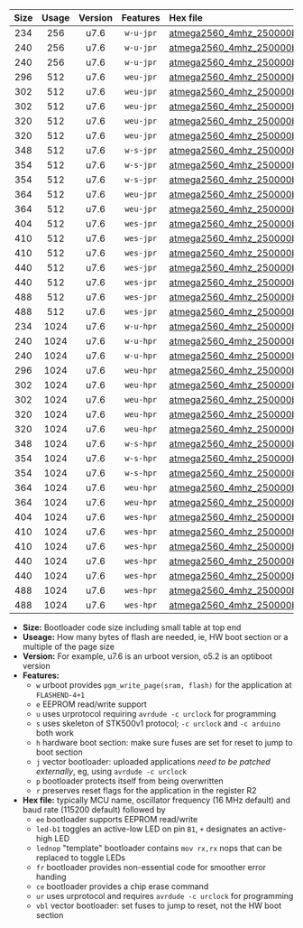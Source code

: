 |Size|Usage|Version|Features|Hex file|
|:-:|:-:|:-:|:-:|:--|
|234|256|u7.6|`w-u-jpr`|[atmega2560_4mhz_250000bps_ur_vbl.hex](https://raw.githubusercontent.com/stefanrueger/urboot/main/bootloaders/atmega2560/fcpu_4mhz/250000_bps/atmega2560_4mhz_250000bps_ur_vbl.hex)|
|240|256|u7.6|`w-u-jpr`|[atmega2560_4mhz_250000bps_led+b7_ur_vbl.hex](https://raw.githubusercontent.com/stefanrueger/urboot/main/bootloaders/atmega2560/fcpu_4mhz/250000_bps/atmega2560_4mhz_250000bps_led+b7_ur_vbl.hex)|
|240|256|u7.6|`w-u-jpr`|[atmega2560_4mhz_250000bps_lednop_ur_vbl.hex](https://raw.githubusercontent.com/stefanrueger/urboot/main/bootloaders/atmega2560/fcpu_4mhz/250000_bps/atmega2560_4mhz_250000bps_lednop_ur_vbl.hex)|
|296|512|u7.6|`weu-jpr`|[atmega2560_4mhz_250000bps_ee_ur_vbl.hex](https://raw.githubusercontent.com/stefanrueger/urboot/main/bootloaders/atmega2560/fcpu_4mhz/250000_bps/atmega2560_4mhz_250000bps_ee_ur_vbl.hex)|
|302|512|u7.6|`weu-jpr`|[atmega2560_4mhz_250000bps_ee_led+b7_ur_vbl.hex](https://raw.githubusercontent.com/stefanrueger/urboot/main/bootloaders/atmega2560/fcpu_4mhz/250000_bps/atmega2560_4mhz_250000bps_ee_led+b7_ur_vbl.hex)|
|302|512|u7.6|`weu-jpr`|[atmega2560_4mhz_250000bps_ee_lednop_ur_vbl.hex](https://raw.githubusercontent.com/stefanrueger/urboot/main/bootloaders/atmega2560/fcpu_4mhz/250000_bps/atmega2560_4mhz_250000bps_ee_lednop_ur_vbl.hex)|
|320|512|u7.6|`weu-jpr`|[atmega2560_4mhz_250000bps_ee_led+b7_fr_ur_vbl.hex](https://raw.githubusercontent.com/stefanrueger/urboot/main/bootloaders/atmega2560/fcpu_4mhz/250000_bps/atmega2560_4mhz_250000bps_ee_led+b7_fr_ur_vbl.hex)|
|320|512|u7.6|`weu-jpr`|[atmega2560_4mhz_250000bps_ee_lednop_fr_ur_vbl.hex](https://raw.githubusercontent.com/stefanrueger/urboot/main/bootloaders/atmega2560/fcpu_4mhz/250000_bps/atmega2560_4mhz_250000bps_ee_lednop_fr_ur_vbl.hex)|
|348|512|u7.6|`w-s-jpr`|[atmega2560_4mhz_250000bps_vbl.hex](https://raw.githubusercontent.com/stefanrueger/urboot/main/bootloaders/atmega2560/fcpu_4mhz/250000_bps/atmega2560_4mhz_250000bps_vbl.hex)|
|354|512|u7.6|`w-s-jpr`|[atmega2560_4mhz_250000bps_led+b7_vbl.hex](https://raw.githubusercontent.com/stefanrueger/urboot/main/bootloaders/atmega2560/fcpu_4mhz/250000_bps/atmega2560_4mhz_250000bps_led+b7_vbl.hex)|
|354|512|u7.6|`w-s-jpr`|[atmega2560_4mhz_250000bps_lednop_vbl.hex](https://raw.githubusercontent.com/stefanrueger/urboot/main/bootloaders/atmega2560/fcpu_4mhz/250000_bps/atmega2560_4mhz_250000bps_lednop_vbl.hex)|
|364|512|u7.6|`weu-jpr`|[atmega2560_4mhz_250000bps_ee_led+b7_fr_ce_ur_vbl.hex](https://raw.githubusercontent.com/stefanrueger/urboot/main/bootloaders/atmega2560/fcpu_4mhz/250000_bps/atmega2560_4mhz_250000bps_ee_led+b7_fr_ce_ur_vbl.hex)|
|364|512|u7.6|`weu-jpr`|[atmega2560_4mhz_250000bps_ee_lednop_fr_ce_ur_vbl.hex](https://raw.githubusercontent.com/stefanrueger/urboot/main/bootloaders/atmega2560/fcpu_4mhz/250000_bps/atmega2560_4mhz_250000bps_ee_lednop_fr_ce_ur_vbl.hex)|
|404|512|u7.6|`wes-jpr`|[atmega2560_4mhz_250000bps_ee_vbl.hex](https://raw.githubusercontent.com/stefanrueger/urboot/main/bootloaders/atmega2560/fcpu_4mhz/250000_bps/atmega2560_4mhz_250000bps_ee_vbl.hex)|
|410|512|u7.6|`wes-jpr`|[atmega2560_4mhz_250000bps_ee_led+b7_vbl.hex](https://raw.githubusercontent.com/stefanrueger/urboot/main/bootloaders/atmega2560/fcpu_4mhz/250000_bps/atmega2560_4mhz_250000bps_ee_led+b7_vbl.hex)|
|410|512|u7.6|`wes-jpr`|[atmega2560_4mhz_250000bps_ee_lednop_vbl.hex](https://raw.githubusercontent.com/stefanrueger/urboot/main/bootloaders/atmega2560/fcpu_4mhz/250000_bps/atmega2560_4mhz_250000bps_ee_lednop_vbl.hex)|
|440|512|u7.6|`wes-jpr`|[atmega2560_4mhz_250000bps_ee_led+b7_fr_vbl.hex](https://raw.githubusercontent.com/stefanrueger/urboot/main/bootloaders/atmega2560/fcpu_4mhz/250000_bps/atmega2560_4mhz_250000bps_ee_led+b7_fr_vbl.hex)|
|440|512|u7.6|`wes-jpr`|[atmega2560_4mhz_250000bps_ee_lednop_fr_vbl.hex](https://raw.githubusercontent.com/stefanrueger/urboot/main/bootloaders/atmega2560/fcpu_4mhz/250000_bps/atmega2560_4mhz_250000bps_ee_lednop_fr_vbl.hex)|
|488|512|u7.6|`wes-jpr`|[atmega2560_4mhz_250000bps_ee_led+b7_fr_ce_vbl.hex](https://raw.githubusercontent.com/stefanrueger/urboot/main/bootloaders/atmega2560/fcpu_4mhz/250000_bps/atmega2560_4mhz_250000bps_ee_led+b7_fr_ce_vbl.hex)|
|488|512|u7.6|`wes-jpr`|[atmega2560_4mhz_250000bps_ee_lednop_fr_ce_vbl.hex](https://raw.githubusercontent.com/stefanrueger/urboot/main/bootloaders/atmega2560/fcpu_4mhz/250000_bps/atmega2560_4mhz_250000bps_ee_lednop_fr_ce_vbl.hex)|
|234|1024|u7.6|`w-u-hpr`|[atmega2560_4mhz_250000bps_ur.hex](https://raw.githubusercontent.com/stefanrueger/urboot/main/bootloaders/atmega2560/fcpu_4mhz/250000_bps/atmega2560_4mhz_250000bps_ur.hex)|
|240|1024|u7.6|`w-u-hpr`|[atmega2560_4mhz_250000bps_led+b7_ur.hex](https://raw.githubusercontent.com/stefanrueger/urboot/main/bootloaders/atmega2560/fcpu_4mhz/250000_bps/atmega2560_4mhz_250000bps_led+b7_ur.hex)|
|240|1024|u7.6|`w-u-hpr`|[atmega2560_4mhz_250000bps_lednop_ur.hex](https://raw.githubusercontent.com/stefanrueger/urboot/main/bootloaders/atmega2560/fcpu_4mhz/250000_bps/atmega2560_4mhz_250000bps_lednop_ur.hex)|
|296|1024|u7.6|`weu-hpr`|[atmega2560_4mhz_250000bps_ee_ur.hex](https://raw.githubusercontent.com/stefanrueger/urboot/main/bootloaders/atmega2560/fcpu_4mhz/250000_bps/atmega2560_4mhz_250000bps_ee_ur.hex)|
|302|1024|u7.6|`weu-hpr`|[atmega2560_4mhz_250000bps_ee_led+b7_ur.hex](https://raw.githubusercontent.com/stefanrueger/urboot/main/bootloaders/atmega2560/fcpu_4mhz/250000_bps/atmega2560_4mhz_250000bps_ee_led+b7_ur.hex)|
|302|1024|u7.6|`weu-hpr`|[atmega2560_4mhz_250000bps_ee_lednop_ur.hex](https://raw.githubusercontent.com/stefanrueger/urboot/main/bootloaders/atmega2560/fcpu_4mhz/250000_bps/atmega2560_4mhz_250000bps_ee_lednop_ur.hex)|
|320|1024|u7.6|`weu-hpr`|[atmega2560_4mhz_250000bps_ee_led+b7_fr_ur.hex](https://raw.githubusercontent.com/stefanrueger/urboot/main/bootloaders/atmega2560/fcpu_4mhz/250000_bps/atmega2560_4mhz_250000bps_ee_led+b7_fr_ur.hex)|
|320|1024|u7.6|`weu-hpr`|[atmega2560_4mhz_250000bps_ee_lednop_fr_ur.hex](https://raw.githubusercontent.com/stefanrueger/urboot/main/bootloaders/atmega2560/fcpu_4mhz/250000_bps/atmega2560_4mhz_250000bps_ee_lednop_fr_ur.hex)|
|348|1024|u7.6|`w-s-hpr`|[atmega2560_4mhz_250000bps.hex](https://raw.githubusercontent.com/stefanrueger/urboot/main/bootloaders/atmega2560/fcpu_4mhz/250000_bps/atmega2560_4mhz_250000bps.hex)|
|354|1024|u7.6|`w-s-hpr`|[atmega2560_4mhz_250000bps_led+b7.hex](https://raw.githubusercontent.com/stefanrueger/urboot/main/bootloaders/atmega2560/fcpu_4mhz/250000_bps/atmega2560_4mhz_250000bps_led+b7.hex)|
|354|1024|u7.6|`w-s-hpr`|[atmega2560_4mhz_250000bps_lednop.hex](https://raw.githubusercontent.com/stefanrueger/urboot/main/bootloaders/atmega2560/fcpu_4mhz/250000_bps/atmega2560_4mhz_250000bps_lednop.hex)|
|364|1024|u7.6|`weu-hpr`|[atmega2560_4mhz_250000bps_ee_led+b7_fr_ce_ur.hex](https://raw.githubusercontent.com/stefanrueger/urboot/main/bootloaders/atmega2560/fcpu_4mhz/250000_bps/atmega2560_4mhz_250000bps_ee_led+b7_fr_ce_ur.hex)|
|364|1024|u7.6|`weu-hpr`|[atmega2560_4mhz_250000bps_ee_lednop_fr_ce_ur.hex](https://raw.githubusercontent.com/stefanrueger/urboot/main/bootloaders/atmega2560/fcpu_4mhz/250000_bps/atmega2560_4mhz_250000bps_ee_lednop_fr_ce_ur.hex)|
|404|1024|u7.6|`wes-hpr`|[atmega2560_4mhz_250000bps_ee.hex](https://raw.githubusercontent.com/stefanrueger/urboot/main/bootloaders/atmega2560/fcpu_4mhz/250000_bps/atmega2560_4mhz_250000bps_ee.hex)|
|410|1024|u7.6|`wes-hpr`|[atmega2560_4mhz_250000bps_ee_led+b7.hex](https://raw.githubusercontent.com/stefanrueger/urboot/main/bootloaders/atmega2560/fcpu_4mhz/250000_bps/atmega2560_4mhz_250000bps_ee_led+b7.hex)|
|410|1024|u7.6|`wes-hpr`|[atmega2560_4mhz_250000bps_ee_lednop.hex](https://raw.githubusercontent.com/stefanrueger/urboot/main/bootloaders/atmega2560/fcpu_4mhz/250000_bps/atmega2560_4mhz_250000bps_ee_lednop.hex)|
|440|1024|u7.6|`wes-hpr`|[atmega2560_4mhz_250000bps_ee_led+b7_fr.hex](https://raw.githubusercontent.com/stefanrueger/urboot/main/bootloaders/atmega2560/fcpu_4mhz/250000_bps/atmega2560_4mhz_250000bps_ee_led+b7_fr.hex)|
|440|1024|u7.6|`wes-hpr`|[atmega2560_4mhz_250000bps_ee_lednop_fr.hex](https://raw.githubusercontent.com/stefanrueger/urboot/main/bootloaders/atmega2560/fcpu_4mhz/250000_bps/atmega2560_4mhz_250000bps_ee_lednop_fr.hex)|
|488|1024|u7.6|`wes-hpr`|[atmega2560_4mhz_250000bps_ee_led+b7_fr_ce.hex](https://raw.githubusercontent.com/stefanrueger/urboot/main/bootloaders/atmega2560/fcpu_4mhz/250000_bps/atmega2560_4mhz_250000bps_ee_led+b7_fr_ce.hex)|
|488|1024|u7.6|`wes-hpr`|[atmega2560_4mhz_250000bps_ee_lednop_fr_ce.hex](https://raw.githubusercontent.com/stefanrueger/urboot/main/bootloaders/atmega2560/fcpu_4mhz/250000_bps/atmega2560_4mhz_250000bps_ee_lednop_fr_ce.hex)|

- **Size:** Bootloader code size including small table at top end
- **Useage:** How many bytes of flash are needed, ie, HW boot section or a multiple of the page size
- **Version:** For example, u7.6 is an urboot version, o5.2 is an optiboot version
- **Features:**
  + `w` urboot provides `pgm_write_page(sram, flash)` for the application at `FLASHEND-4+1`
  + `e` EEPROM read/write support
  + `u` uses urprotocol requiring `avrdude -c urclock` for programming
  + `s` uses skeleton of STK500v1 protocol; `-c urclock` and `-c arduino` both work
  + `h` hardware boot section: make sure fuses are set for reset to jump to boot section
  + `j` vector bootloader: uploaded applications *need to be patched externally*, eg, using `avrdude -c urclock`
  + `p` bootloader protects itself from being overwritten
  + `r` preserves reset flags for the application in the register R2
- **Hex file:** typically MCU name, oscillator frequency (16 MHz default) and baud rate (115200 default) followed by
  + `ee` bootloader supports EEPROM read/write
  + `led-b1` toggles an active-low LED on pin `B1`, `+` designates an active-high LED
  + `lednop` "template" bootloader contains `mov rx,rx` nops that can be replaced to toggle LEDs
  + `fr` bootloader provides non-essential code for smoother error handing
  + `ce` bootloader provides a chip erase command
  + `ur` uses urprotocol and requires `avrdude -c urclock` for programming
  + `vbl` vector bootloader: set fuses to jump to reset, not the HW boot section
